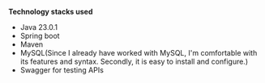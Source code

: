 **Technology stacks used**
- Java 23.0.1
- Spring boot
- Maven
- MySQL(Since I already have worked with MySQL, I'm comfortable with its features and syntax. Secondly, it is easy to install and configure.)
- Swagger for testing APIs
